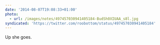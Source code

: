 ```yaml
---
date: '2014-08-07T19:08:33+01:00'
photo:
  - url: /images/notes/497457030941405184-BudSh0XIUAA_s8l.jpg
syndicated: 'https://twitter.com/roobottom/status/497457030941405184'
---
```

Up she goes. 

